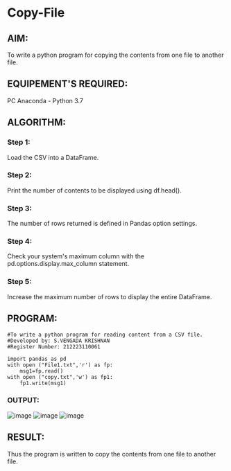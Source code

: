 # Copy-File
## AIM:
To write a python program for copying the contents from one file to another file.
## EQUIPEMENT'S REQUIRED: 
PC
Anaconda - Python 3.7
## ALGORITHM: 
### Step 1:
Load the CSV into a DataFrame.

### Step 2: 
 Print the number of contents to be displayed using df.head().


### Step 3: 
The number of rows returned is defined in Pandas option settings.

### Step 4:  
Check your system's maximum column with the pd.options.display.max_column statement.

### Step 5: 
Increase the maximum number of rows to display the entire DataFrame.

## PROGRAM:
`````
#To write a python program for reading content from a CSV file.
#Developed by: S.VENGADA KRISHNAN
#Register Number: 212223110061

import pandas as pd
with open ("File1.txt",'r') as fp:
    msg1=fp.read()
with open ("copy.txt",'w') as fp1:
    fp1.write(msg1)
```````

### OUTPUT:

![image](https://github.com/SVENGADAKRISHNAN/Copy-File/assets/147473084/c5886a32-15ef-4f6c-b84f-e4795b73691b)
![image](https://github.com/SVENGADAKRISHNAN/Copy-File/assets/147473084/0a1a07fb-106c-460b-92ea-b039281eba4f)
![image](https://github.com/SVENGADAKRISHNAN/Copy-File/assets/147473084/186fc9df-9cf8-4ac5-93d9-126a0f2a1993)



## RESULT:
Thus the program is written to copy the contents from one file to another file.
